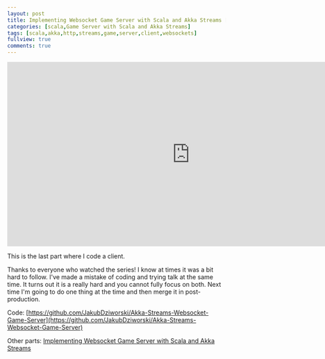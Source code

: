 ```yaml
---
layout: post
title: Implementing Websocket Game Server with Scala and Akka Streams [Part 4/4]
categories: [scala,Game Server with Scala and Akka Streams]
tags: [scala,akka,http,streams,game,server,client,websockets]
fullview: true
comments: true
---
```


<iframe width="840" height="425" src="https://www.youtube.com/embed/gqHgnbDBTIw" frameborder="0" allowfullscreen></iframe>


This is the last part where I code a client.

Thanks to everyone who watched the series!
I know at times it was a bit hard to follow.
I've made a mistake of coding and trying talk at the same time. 
It turns out it is a really hard and you cannot fully focus on both.
Next time I'm going to do one thing at the time and then merge it in post-production.

Code: [https://github.com/JakubDziworski/Akka-Streams-Websocket-Game-Server](https://github.com/JakubDziworski/Akka-Streams-Websocket-Game-Server)

Other parts: [Implementing Websocket Game Server with Scala and Akka Streams](http://jakubdziworski.github.io/categories.html#game-server-akka-streams-ref)